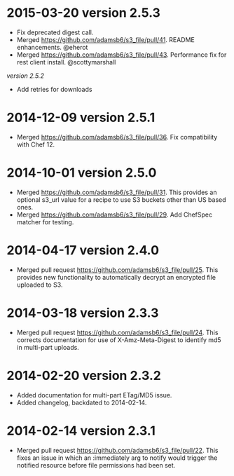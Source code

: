 2015-03-20 version 2.5.3
========================
  * Fix deprecated digest call.
  * Merged https://github.com/adamsb6/s3_file/pull/41. README enhancements. @eherot
  * Merged https://github.com/adamsb6/s3_file/pull/43. Performance fix for rest client install. @scottymarshall

  *version 2.5.2*

  * Add retries for downloads

2014-12-09 version 2.5.1
========================
  * Merged https://github.com/adamsb6/s3_file/pull/36. Fix compatibility with Chef 12.

2014-10-01  version 2.5.0
=========================
  * Merged https://github.com/adamsb6/s3_file/pull/31.  This provides an optional s3_url value for a recipe to use S3 buckets other than US based ones.
  * Merged https://github.com/adamsb6/s3_file/pull/29.  Add ChefSpec matcher for testing.

2014-04-17  version 2.4.0
=========================
* Merged pull request https://github.com/adamsb6/s3_file/pull/25.  This provides new functionality to automatically decrypt an encrypted file uploaded to S3.

2014-03-18  version 2.3.3
=========================
* Merged pull request https://github.com/adamsb6/s3_file/pull/24.  This corrects documentation for use of X-Amz-Meta-Digest to identify md5 in multi-part uploads.

2014-02-20  version 2.3.2
=========================
* Added documentation for multi-part ETag/MD5 issue.
* Added changelog, backdated to 2014-02-14.

2014-02-14  version 2.3.1
=========================
* Merged pull request https://github.com/adamsb6/s3_file/pull/22.  This fixes an issue in which an :immediately arg to notify would trigger the notified resource before file permissions had been set.
